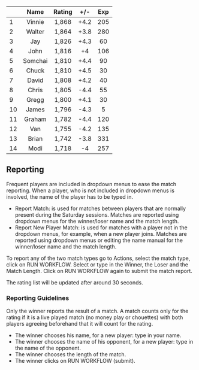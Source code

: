| |Name|Rating|+/-|Exp|
|-|:--:|:----:|:-:|:-:|
|1|Vinnie|1,868|+4.2|205|
|2|Walter|1,864|+3.8|280|
|3|Jay|1,826|+4.3|60|
|4|John|1,816|+4|106|
|5|Somchai|1,810|+4.4|90|
|6|Chuck|1,810|+4.5|30|
|7|David|1,808|+4.2|40|
|8|Chris|1,805|-4.4|55|
|9|Gregg|1,800|+4.1|30|
|10|James|1,796|-4.3|5|
|11|Graham|1,782|-4.4|120|
|12|Van|1,755|-4.2|135|
|13|Brian|1,742|-3.8|331|
|14|Modi|1,718|-4|257|

 

## Reporting

Frequent players are included in dropdown menus to ease the match reporting.
When a player, who is not included in dropdown menus is involved, the name of the player has to be typed in.

- Report Match:  is used for matches between players that are normally present during the Saturday sessions.
Matches are reported using dropdown menus for the winner/loser name and the match length.
- Report New Player Match:  is used for matches with a player not in the dropdown menus, for example, when a new player joins.
Matches are reported using dropdown menus or editing the name manual for the winner/loser name and the match length.

To report any of the two match types go to Actions, select the match type, click on RUN WORKFLOW.
Select or type in the Winner, the Loser and the Match Length.
Click on RUN WORKFLOW again to submit the match report.

The rating list will be updated after around 30 seconds.

### Reporting Guidelines

Only the winner reports the result of a match.
A match counts only for the rating if it is a live played match (no money play or chouettes)
with both players agreeing beforehand that it will count for the rating.

- The winner chooses his name, for a new player: type in your name.
- The winner chooses the name of his opponent, for a new player: type in the name of the opponent.
- The winner chooses the length of the match.
- The winner clicks on RUN WORKFLOW (submit).
